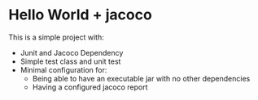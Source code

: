 # Hello World + jacoco

This is a simple project with:

* Junit and Jacoco Dependency
* Simple test class and unit test
* Minimal configuration for:
  * Being able to have an executable jar with no other dependencies
  * Having a configured jacoco report
